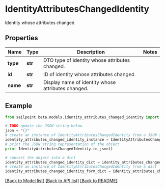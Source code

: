 # IdentityAttributesChangedIdentity

Identity whose attributes changed.

## Properties

Name | Type | Description | Notes
------------ | ------------- | ------------- | -------------
**type** | **str** | DTO type of identity whose attributes changed. | 
**id** | **str** | ID of identity whose attributes changed. | 
**name** | **str** | Display name of identity whose attributes changed. | 

## Example

```python
from sailpoint.beta.models.identity_attributes_changed_identity import IdentityAttributesChangedIdentity

# TODO update the JSON string below
json = "{}"
# create an instance of IdentityAttributesChangedIdentity from a JSON string
identity_attributes_changed_identity_instance = IdentityAttributesChangedIdentity.from_json(json)
# print the JSON string representation of the object
print IdentityAttributesChangedIdentity.to_json()

# convert the object into a dict
identity_attributes_changed_identity_dict = identity_attributes_changed_identity_instance.to_dict()
# create an instance of IdentityAttributesChangedIdentity from a dict
identity_attributes_changed_identity_form_dict = identity_attributes_changed_identity.from_dict(identity_attributes_changed_identity_dict)
```
[[Back to Model list]](../README.md#documentation-for-models) [[Back to API list]](../README.md#documentation-for-api-endpoints) [[Back to README]](../README.md)


